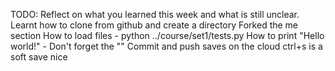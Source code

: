 TODO: Reflect on what you learned this week and what is still unclear.
Learnt how to clone from github and create a directory
Forked the me section
How to load files - python ../course/set1/tests.py
How to print "Hello world!" - Don't forget the ""
Commit and push saves on the cloud ctrl+s is a soft save
nice
